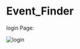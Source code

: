 # Event_Finder
login Page:

![login](https://user-images.githubusercontent.com/97871145/236895160-744115cf-b823-4597-aca9-79568b40ddff.png)
